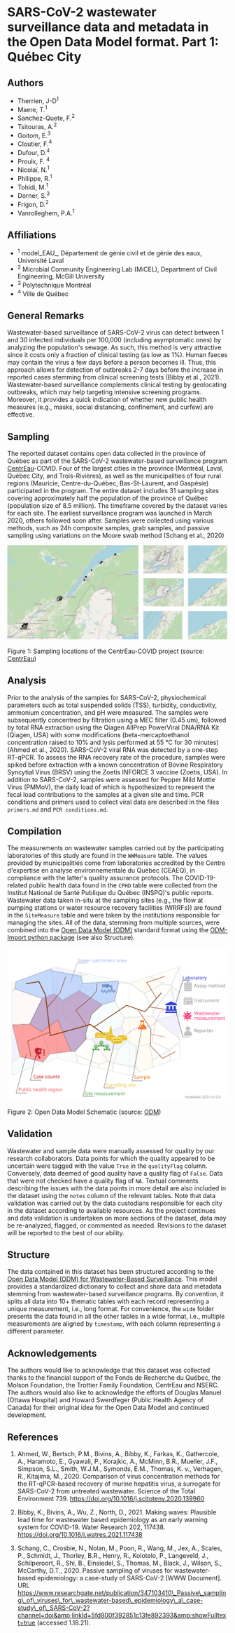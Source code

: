 
# SARS-CoV-2 wastewater surveillance data and metadata in the Open Data Model format. Part 1: Québec City

## Authors

- Therrien, J-D<sup>1</sup>
- Maere, T.<sup>1</sup>
- Sanchez-Quete, F.<sup>2</sup>
- Tsitouras, A.<sup>2</sup>
- Goitom, E.<sup>3</sup>
- Cloutier, F.<sup>4</sup>
- Dufour, D.<sup>4</sup>
- Proulx, F. <sup>4</sup>
- Nicolaï, N.<sup>1</sup>
- Philippe, R.<sup>1</sup>
- Tohidi, M.<sup>1</sup>
- Dorner, S.<sup>3</sup>
- Frigon, D.<sup>2</sup>
- Vanrolleghem, P.A.<sup>1</sup>

## Affiliations

- <sup>1</sup> model_EAU_, Département de génie civil et de génie des eaux, Université Laval
- <sup>2</sup> Microbial Community Engineering Lab (MiCEL), Department of Civil Engineering, McGill University
- <sup>3</sup> Polytechnique Montréal
- <sup>4</sup> Ville de Québec

## General Remarks

Wastewater-based surveillance of SARS-CoV-2 virus can detect between 1 and 30 infected individuals per 100,000 (including asymptomatic ones) by analyzing the population's sewage. As such, this method is very attractive since it costs only a fraction of clinical testing (as low as 1%). Human faeces may contain the virus a few days before a person becomes ill. Thus, this approach allows for detection of outbreaks 2-7 days before the increase in reported cases stemming from clinical screening tests (Bibby et al., 2021). Wastewater-based surveillance complements clinical testing by geolocating outbreaks, which may help targeting intensive screening programs. Moreover, it provides a quick indication of whether new public health measures (e.g., masks, social distancing, confinement, and curfew) are effective.

## Sampling

The reported dataset contains open data collected in the province of Québec as part of the SARS-CoV-2 wastewater-based surveillance program [CentrEau](https://www.centreau.ulaval.ca/en/covid/)-COVID. Four of the largest cities in the province (Montréal, Laval, Québec City, and Trois-Rivières), as well as the municipalities of four rural regions (Mauricie, Centre-du-Québec, Bas-St-Laurent, and Gaspésie) participated in the program. The entire dataset includes 31 sampling sites covering approximately half the population of the province of Québec (population size of 8.5 million). The timeframe covered by the dataset varies for each site. The earliest surveillance program was launched in March 2020, others followed soon after. Samples were collected using various methods, such as 24h composite samples, grab samples, and passive sampling using variations on the Moore swab method (Schang et al., 2020)

![Figure 1: Sampling locations of the CentrEau-COVID project (source: centreau.org/covid)](src/Picture1.png)
<figcaption>Figure 1: Sampling locations of the CentrEau-COVID project (source: <a href=https://www.centreau.ulaval.ca/covid>CentrEau</a>)</figcaption>

## Analysis

Prior to the analysis of the samples for SARS-CoV-2, physiochemical parameters such as total suspended solids (TSS), turbidity, conductivity, ammonium concentration, and pH were measured. The samples were subsequently concentred by filtration using a MEC filter (0.45 um), followed by total RNA extraction using the Qiagen AllPrep PowerViral DNA/RNA Kit (Qiagen, USA) with some modifications (beta-mercaptoethanol concentration raised to 10% and lysis performed at 55 °C for 30 minutes) (Ahmed et al., 2020). SARS-CoV-2 viral RNA was detected by a one-step RT-qPCR. To assess the RNA recovery rate of the procedure, samples were spiked before extraction with a known concentration of Bovine Respiratory Syncytial Virus (BRSV) using the Zoetis INFORCE 3 vaccine (Zoetis, USA). In addition to SARS-CoV-2, samples were assessed for Pepper Mild Mottle Virus (PMMoV), the daily load of which is hypothesized to represent the fecal load contributions to the samples at a given site and time. PCR conditions and primers used to collect viral data are described in the files `primers.md` and `PCR conditions.md`.

## Compilation

The measurements on wastewater samples carried out by the participating laboratories of this study are found in the `WWMeasure` table. The values provided by municipalities come from laboratories accredited by the Centre d'expertise en analyse environnementale du Québec (CEAEQ), in compliance with the latter's quality assurance protocols. The COVID-19-related public health data found in the `CPHD` table were collected from the Institut National de Santé Publique du Québec (INSPQ)'s public reports. Wastewater data taken in-situ at the sampling sites (e.g., the flow at pumping stations or water resource recovery facilities (WRRFs)) are found in the `SiteMeasure` table and were taken by the institutions responsible for managing the sites. All of the data, stemming from multiple sources, were combined into the [Open Data Model (ODM)](https://github.com/Big-Life-Lab/ODM) standard format using the [ODM-Import python package](https://github.com/modelEAU/ODM-Import) (see also Structure).

![Figure 2: Open Data Model Schematic](https://raw.githubusercontent.com/Big-Life-Lab/ODM/main/img/ODM%20schematic.svg)
<figcaption>Figure 2: Open Data Model Schematic (source: <a href=https://github.com/Big-Life-Lab/ODM>ODM</a>)</figcaption>

## Validation

Wastewater and sample data were manually assessed for quality by our research collaborators. Data points for which the quality appeared to be uncertain were tagged with the value `True` in the `qualityFlag` column. Conversely, data deemed of good quality have a quality flag of `False`. Data that were not checked have a quality flag of `NA`. Textual comments describing the issues with the data points in more detail are also included in the dataset using the `notes` column of the relevant tables. Note that data validation was carried out by the data custodians responsible for each city in the dataset according to available resources. As the project continues and data validation is undertaken on more sections of the dataset, data may be re-analyzed, flagged, or commented as needed. Revisions to the dataset will be reported to the best of our ability.

## Structure

The data contained in this dataset has been structured according to the [Open Data Model (ODM) for Wastewater-Based Surveillance](https://github.com/Big-Life-Lab/ODM). This model provides a standardized dictionary to collect and share data and metadata stemming from wastewater-based surveillance programs. By convention, it splits all data into 10+ thematic tables with each record representing a unique measurement, i.e., long format. For convenience, the `wide` folder presents the data found in all the other tables in a wide format, i.e., multiple measurements are aligned by `timestamp`, with each column representing a different parameter.

## Acknowledgements

The authors would like to acknowledge that this dataset was collected thanks to the financial support of the Fonds de Recherche du Québec, the Molson Foundation, the Trottier Family Foundation, CentrEau and NSERC. The authors would also like to acknowledge the efforts of Douglas Manuel (Ottawa Hospital) and Howard Swerdfeger (Public Health Agency of Canada) for their original idea for the Open Data Model and continued development.

## References

1. Ahmed, W., Bertsch, P.M., Bivins, A., Bibby, K., Farkas, K., Gathercole, A., Haramoto, E., Gyawali, P., Korajkic, A., McMinn, B.R., Mueller, J.F., Simpson, S.L., Smith, W.J.M., Symonds, E.M., Thomas, K. v., Verhagen, R., Kitajima, M., 2020. Comparison of virus concentration methods for the RT-qPCR-based recovery of murine hepatitis virus, a surrogate for SARS-CoV-2 from untreated wastewater. Science of the Total Environment 739. https://doi.org/10.1016/j.scitotenv.2020.139960

1. Bibby, K., Bivins, A., Wu, Z., North, D., 2021. Making waves: Plausible lead time for wastewater based epidemiology as an early warning system for COVID-19. Water Research 202, 117438. https://doi.org/10.1016/j.watres.2021.117438

1. Schang, C., Crosbie, N., Nolan, M., Poon, R., Wang, M., Jex, A., Scales, P., Schmidt, J., Thorley, B.R., Henry, R., Kolotelo, P., Langeveld, J., Schilperoort, R., Shi, B., Einsiedel, S., Thomas, M., Black, J., Wilson, S., McCarthy, D.T., 2020. Passive sampling of viruses for wastewater-based epidemiology: a case-study of SARS-CoV-2 [WWW Document]. URL https://www.researchgate.net/publication/347103410\_Passive\_sampling\_of\_viruses\_for\_wastewater-based\_epidemiology\_a\_case-study\_of\_SARS-CoV-2?channel=doi&amp;linkId=5fd800f392851c13fe892393&amp;showFulltext=true (accessed 1.18.21).
